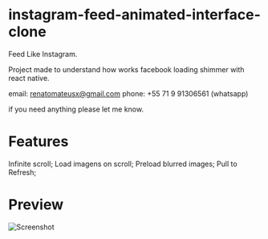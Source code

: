 # instagram-feed-animated-interface-clone

Feed Like Instagram.

Project made to understand how works facebook loading shimmer with react native.

email: renatomateusx@gmail.com
phone: +55 71 9 91306561 (whatsapp)

if you need anything please let me know.

# Features
Infinite scroll;
Load imagens on scroll;
Preload blurred images;
Pull to Refresh;

# Preview

![Screenshot](gitFeed.gif)
